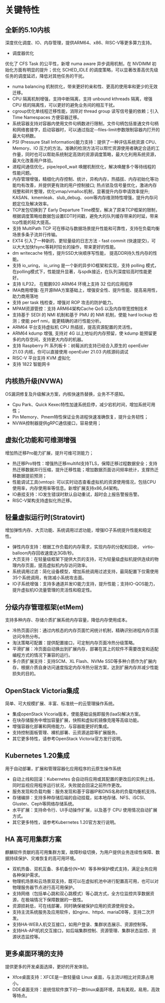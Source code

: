 # 关键特性<a name="ZH-CN_TOPIC_0228254580"></a>

## 全新的5.10内核
深度优化调度、IO、内存管理，提供ARM64、x86、RISC-V等更多算力支持。
- 调度器优化
    
优化了 CFS Task 的公平性，新增 numa aware 异步调用机制，在 NVDIMM 初始化方面有明显的提升；优化 SCHED_IDLE 的调度策略，可以显著改善高优先级任务的调度延迟，降低对其他任务的干扰。
- numa balancing 机制优化，带来更好的亲和性、更高的使用率和更少的无效迁移。
- CPU 隔离机制增强，支持中断隔离，支持 unbound kthreads 隔离，增强 CPU 核的隔离性，可以更好的避免业务间的相互干扰。
- cgroup优化单线程迁移性能，消除对 thread group 读写信号量的依赖；引入Time Namespaces 方便容器迁移。 
- 系统容器支持对容器内使用文件句柄数进行限制，文件句柄包括普通文件句柄和网络套接字，启动容器时，可以通过指定--files-limit参数限制容器内打开的最大句柄数。
- PSI (Pressure Stall Information)能力支持：提供了一种评估系统资源 CPU、Memory、IO 压力的方法。准确的检测方法可以帮忙资源使用者确定合适的工作量，同时也可以帮助系统制定高效的资源调度策略，最大化利用系统资源，最大化改善用户体验。
- 进程间通信优化，pipe/epoll_wait 唤醒机制优化，解决唤醒多个等待线程的性能问题。
- 内存管理增强，精细化内存控制、统计，异构内存，热插拔、内存初始化等功能均有改善，并提供更有效的用户控制接口; 热点锁及信号量优化，激进内存规整和碎片整理，优化vmap/vmalloc机制，显著提升内存申请效率提升; KASAN、kmemleak、slub_debug、oom等内存维测特性增强，提升内存问题定位及解决效率。
- TCP发包切换到了 Early Departure Time模型，解决了原来TCP框架的限制，根据调度策略给数据包设置EDT时间戳，避免大的队列缓存带来的时延，带来tcp性能的较大提高。
- 支持 MultiPath TCP 可在移动与数据场景提升性能和可靠性，支持在负载均衡场景多条子流并行传输。
- EXT4 引入了一种新的、更轻量级的日志方法 - fast commit (快速提交)，可以大大加快fsync等耗时较长的操作，带来更好的性能。
- dm writecache 特性，提升SSD大块顺序写性能， 提高DDR持久性内存的性能。
- 支持 io_uring， io_uring 是一个新的异步IO框架和实现，支持 polling 模式，在polling模式下，性能提升显著，与spdk接近，在队列深度较高时性能更好。
- 支持 ILP32， 在鲲鹏920 ARM64 环境上支持 32 位的应用程序
- IMA商用增强: 在开源IMA方案基础上，增强安全性、提升性能、提高易用性，助力商用落地
- 支持 per task 栈检查，增强对 ROP 攻击的防护能力。
- MPAM资源管控：支持 ARM64架构Cache QoS 以及内存带宽控制技术
- 支持基于 SEDI 的 NMI 机制和基于 PMU 的 NMI 机制，使能 hard lockup 检测；使能 perf nmi，能更精确的进行性能分析。
- ARM64 平台支持虚拟机 CPU 热插拔，提高资源配置的灵活性。
- ARM64 kdump 增强, 支持对 4G 以上地址的内存预留，使 kdump 能预留更多的内存空间，支持更大内存的机器。
- 支持 Raspberry PI 系列板卡：树莓派的支持已经合入原生的 openEuler 21.03 内核，你可以直接使用 openEuler 21.03 内核源码调试
- RISC-V 平台支持 KVM 虚拟化
- 支持 1822 智能网卡
## 内核热升级(NVWA)
OS漏洞修复及升级解决方案，内核快速热替换，业务不不感知。
- Cpu Park、Quick Kexec特性加速系统启停，减少宕机时间，增加系统可用性；
- Pin Memory、Pmem特性保证业务进程快速准确恢复，提升业务韧性；
- NVWA控制器提供gRPC通信接口，容易使用；
## 虚拟化功能和可维测增强
增加热迁移Pro能力扩展，提升可维可测能力；
- 热迁移Pro特性：增强热迁移multifd支持TLS，保障迁移过程数据安全；支持热迁移数据并行压缩，提升迁移性能；增加数据页面访问频率统计，支撑热迁移数据提前预测；
- 性能调试工具(vmtop): 可以实时动态查看虚拟机的资源使用情况，包括CPU使用率，内存使用率等信息。新增扩展支持x86_64架构。
- IO悬挂支持：IO发生错误时默认自动重试，超时会上报告警报告警。
- RISC-V架构支持虚拟化热迁移。
## 轻量虚拟运行时(Stratovirt)
增加弹性内存、大页功能、系统调用过滤功能，增强IO子系统提升性能和稳定性。
- 弹性内存支持：根据工作负载的内存需求，实现内存的分配和回收， virtio-balloon内存回收速度达3GB/秒。
- 大页支持：在轻量级框架下提供大页的支持，可为轻量级虚拟机提供连续的物理内存页面，提高虚拟机内存访问效率。
- 系统调用过滤：简化设备模型，增加系统调用过滤支持，最简配置下仅需使用35个系统调用，有效减小系统攻击面。
- IO子系统增强：支持多通道并发IO能力支持，提升性能；支持IO-QOS能力，提升虚拟机IO流量管理的灵活性和稳定性。
## 分级内存管理框架(etMem)
支持多种内存、存储介质扩展系统内存容量，降低内存使用成本。
- 冷热页面识别：通过内核态的内存页面忙闲统计机制，精确识别进程内存页面访问冷热分布。
- 淘汰策略可配置：提供配置接口，可定制内存页面冷热分级策略。
- 平滑扩展：冷页面自动换出到扩展内存，部署在其上的软件不需要改变和适配编程方式的情况下兼容的运行。
- 多介质扩展支持：支持SCM、XL Flash、NVMe SSD等多种介质作为扩展内存，根据介质自身访问速度指定内存冷热分层方案，达到扩展内存并减少性能损失的目的。
## OpenStack Victoria集成
简单、可大规模扩展、丰富、标准统一的云管理操作系统。
- 集成openStack Vicoria版本，使能基础设施即服务(IaaS)解决方案。
- 在块存储服务中增加容量扩展，快照和虚拟机镜像克隆等高级功能。
- 增强容器化部署和网络能力，与容器能更好的集成。
- 支持控制面板管理、裸机部署、云资源追踪等扩展服务。
- 其它更多特性，请参考OpenStack Victoria官方发行说明。
## Kubernetes 1.20集成
用于自动部署，扩展和管理容器化应用程序的云原生操作系统
- 自动上线和回滚：Kubernetes 会自动将应用或其配置的更改后的实例上线，同时监视应用程序运行状况，失败就会回滚之前所作更改。
- 服务发现和负载均衡：服务发现和基于容器IP和DNS名称的负载均衡机支持。
- 存储编排：支持多种存储后端的自动挂载，如本地存储、NFS、iSCSI、Gluster、Ceph等网络存储系统。
- 水平扩展：支持命令行、UI手动操作扩展，以及基于 CPU 使用情况自动扩展方式。
- 其它更多特性，请参考Kubernetes 1.20官方发行说明。
## HA 高可用集群方案
麒麟软件贡献的高可用集群方案，故障秒级切换，为用户提供业务连续性保障、数据持续保护、灾难恢复的高可用环境。
- 双机热备、双机互备、多机备份(N+M）等多种保护模式支持，满足业务应用各种保护需求。
- 物理机场景和云场景双支持，既可以在虚拟机池中进行配置高可用，也可以对物理服务器节点进行高可用保护。
- 支持网络（包括单心跳和双心跳模式）等心跳方式，全方位监控共享数据资源，在极端情况下保障数据的一致性。
- 资源损耗低，可在线部署，同时确保被保护应用的资源使用安全。
- 支持主流系统服务及应用软件，如nginx、httpd、mariaDB等，支持二次开发。
- 支持HA-WEB人机交互接口，如用户登录、集群状态展示、资源控制等。
- 支持HA-API机机交互接口，如后端集群控制、资源管理、集群状态监控、资源状态监控等。
## 更多桌面环境的支持
提供更多的开发桌面选择，更好的开发体验。
- Xfce桌面支持：XFCE是一款轻量级 Linux 桌面，与主流UI相比对资源占用小。
- DDE桌面支持：是统信软件旗下的一款linux桌面环境，具有美观，易用，高效等特点。
